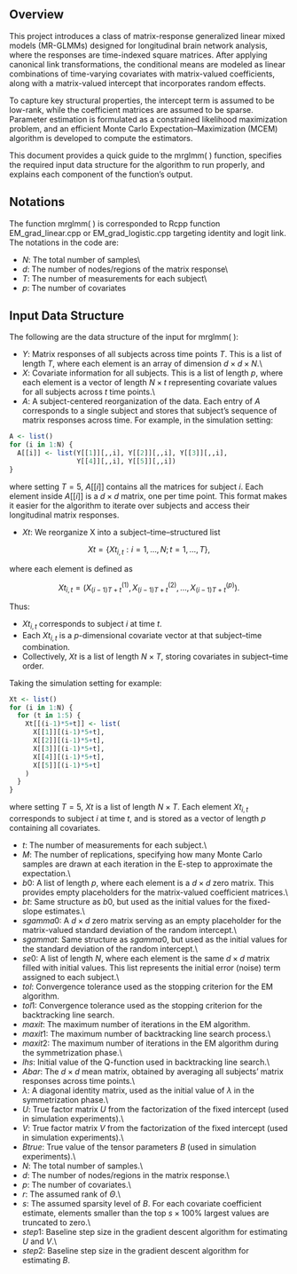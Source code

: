 ## Overview

This project introduces a class of matrix-response generalized linear mixed models (MR-GLMMs) designed for longitudinal brain network analysis, where the responses are time-indexed square matrices. After applying canonical link transformations, the conditional means are modeled as linear combinations of time-varying covariates with matrix-valued coefficients, along with a matrix-valued intercept that incorporates random effects.

To capture key structural properties, the intercept term is assumed to be low-rank, while the coefficient matrices are assumed to be sparse. Parameter estimation is formulated as a constrained likelihood maximization problem, and an efficient Monte Carlo Expectation–Maximization (MCEM) algorithm is developed to compute the estimators.

This document provides a quick guide to the mrglmm( ) function, specifies the required input data structure for the algorithm to run properly, and explains each component of the function’s output.

## Notations

The function mrglmm( ) is corresponded to Rcpp function EM_grad_linear.cpp or EM_grad_logistic.cpp targeting identity and logit link. The notations in the code are:

-   $N$: The total number of samples\
-   $d$: The number of nodes/regions of the matrix response\
-   $T$: The number of measurements for each subject\
-   $p$: The number of covariates

## Input Data Structure

The following are the data structure of the input for mrglmm( ):

-   $Y$: Matrix responses of all subjects across time points $T$. This is a list of length $T$, where each element is an array of dimension $d \times d \times N$.\
-   $X$: Covariate information for all subjects. This is a list of length $p$, where each element is a vector of length $N \times t$ representing covariate values for all subjects across $t$ time points.\
-   $A$: A subject-centered reorganization of the data. Each entry of $A$ corresponds to a single subject and stores that subject’s sequence of matrix responses across time. For example, in the simulation setting:

``` r
A <- list()
for (i in 1:N) {
  A[[i]] <- list(Y[[1]][,,i], Y[[2]][,,i], Y[[3]][,,i], 
                 Y[[4]][,,i], Y[[5]][,,i])
}
```

where setting $T=5$, $A[[i]]$ contains all the matrices for subject $i$. Each element inside $A[[i]]$ is a $d \times d$ matrix, one per time point. This format makes it easier for the algorithm to iterate over subjects and access their longitudinal matrix responses.

-   $Xt$: We reorganize X into a subject–time–structured list
```math
Xt = \{ Xt_{i,t} : i = 1, …, N ;  t = 1, …, T \},
```
where each element is defined as
```math
Xt_{i,t} = ( X^{(1)}_{(i-1)T+t},  X^{(2)}_{(i-1)T+t}, …, X^{(p)}_{(i-1)T+t} ).
```
Thus:
- $Xt_{i,t}$ corresponds to subject $i$ at time $t$.
- Each $Xt_{i,t}$ is a $p$-dimensional covariate vector at that subject–time combination.
- Collectively, $Xt$ is a list of length $N \times T$, storing covariates in subject–time order.

Taking the simulation setting for example:

``` r
Xt <- list()
for (i in 1:N) {
  for (t in 1:5) {
    Xt[[(i-1)*5+t]] <- list(
      X[[1]][(i-1)*5+t],
      X[[2]][(i-1)*5+t],
      X[[3]][(i-1)*5+t],
      X[[4]][(i-1)*5+t],
      X[[5]][(i-1)*5+t]
    )
  }
}
```

where setting $T=5$, $Xt$ is a list of length $N \times T$. Each element $Xt_{i,t}$ corresponds to subject $i$ at time $t$, and is stored as a vector of length $p$ containing all covariates.

-   $t$: The number of measurements for each subject.\
-   $M$: The number of replications, specifying how many Monte Carlo samples are drawn at each iteration in the E-step to approximate the expectation.\
-   $b0$: A list of length $p$, where each element is a $d \times d$ zero matrix. This provides empty placeholders for the matrix-valued coefficient matrices.\
-   $bt$: Same structure as $b0$, but used as the initial values for the fixed-slope estimates.\
-   $sgamma0$: A $d \times d$ zero matrix serving as an empty placeholder for the matrix-valued standard deviation of the random intercept.\
-   $sgammat$: Same structure as $sgamma0$, but used as the initial values for the standard deviation of the random intercept.\
-   $se0$: A list of length $N$, where each element is the same $d \times d$ matrix filled with initial values. This list represents the initial error (noise) term assigned to each subject.\
-   $tol$: Convergence tolerance used as the stopping criterion for the EM algorithm.
-   $tol1$: Convergence tolerance used as the stopping criterion for the backtracking line search.
-   $maxit$: The maximum number of iterations in the EM algorithm.
-   $maxit1$: The maximum number of backtracking line search process.\
-   $maxit2$: The maximum number of iterations in the EM algorithm during the symmetrization phase.\
-   $lhs$: Initial value of the Q-function used in backtracking line search.\
-   $Abar$: The $d \times d$ mean matrix, obtained by averaging all subjects’ matrix responses across time points.\
-   $\lambda$: A diagonal identity matrix, used as the initial value of $\lambda$ in the symmetrization phase.\
-   $U$: True factor matrix $U$ from the factorization of the fixed intercept (used in simulation experiments).\
-   $V$: True factor matrix $V$ from the factorization of the fixed intercept (used in simulation experiments).\
-   $Btrue$: True value of the tensor parameters $B$ (used in simulation experiments).\
-   $N$: The total number of samples.\
-   $d$: The number of nodes/regions in the matrix response.\
-   $p$: The number of covariates.\
-   $r$: The assumed rank of $\Theta$.\
-   $s$: The assumed sparsity level of $B$. For each covariate coefficient estimate, elements smaller than the top $s \times 100\text{\%}$ largest values are truncated to zero.\
-   $step1$: Baseline step size in the gradient descent algorithm for estimating $U$ and $V$.\
-   $step2$: Baseline step size in the gradient descent algorithm for estimating $B$.
